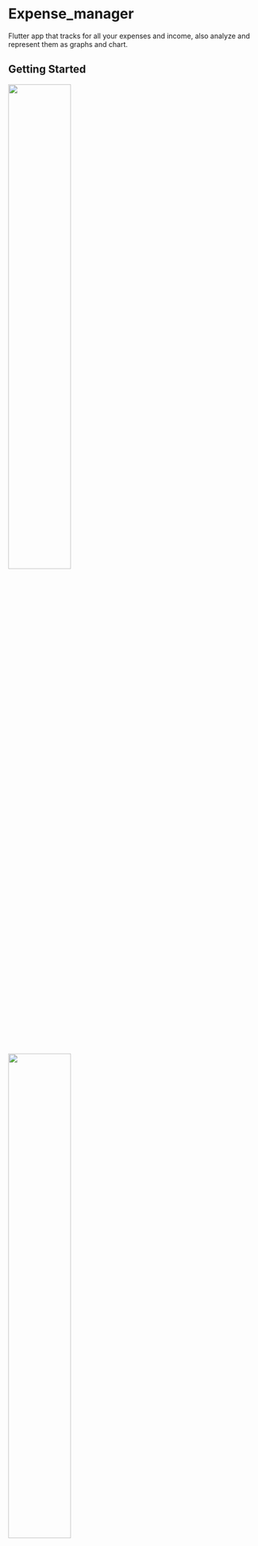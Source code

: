 # Expense_manager

Flutter app that tracks for all your expenses and income, also analyze and represent them as graphs and chart.

## Getting Started

<img hegiht ="50" width="50%"  src="https://github.com/Preetmungara/Expense_manager/blob/master/UI/GET-STARTED-1.png" />

<img hegiht ="50%" width="50%"  src="https://github.com/Preetmungara/Expense_manager/blob/master/UI/GET%20STARTED%202.png" />

<img hegiht ="50%" width="50%"  src="https://github.com/Preetmungara/Expense_manager/blob/master/UI/GET%20STARTED%203png.png" />

<img hegiht ="50%" width="50%"  src="https://github.com/Preetmungara/Expense_manager/blob/master/UI/GET%20STARTED%204.png" />

<img hegiht ="50%" width="50%"  src="https://github.com/Preetmungara/Expense_manager/blob/master/UI/DASHBOARD.png" />

<img hegiht ="50%" width="50%"  src="https://github.com/Preetmungara/Expense_manager/blob/master/UI/SETTING%201.png" />

<img hegiht ="50%" width="50%"  src="https://github.com/Preetmungara/Expense_manager/blob/master/UI/SETTING%202.png" />

<img hegiht ="50%" width="50%"  src="https://github.com/Preetmungara/Expense_manager/blob/master/UI/BUDGET.png" />

<img hegiht ="50%" width="50%"  src="https://github.com/Preetmungara/Expense_manager/blob/master/UI/ADD%20CATEGORY%202.png" />

<img hegiht ="50%" width="50%"  src="https://github.com/Preetmungara/Expense_manager/blob/master/UI/ADD%202.png" />

<img hegiht ="50%" width="50%"  src="https://github.com/Preetmungara/Expense_manager/blob/master/UI/ADD%204%20CROP.png" />

<img hegiht ="50%" width="50%"  src="https://github.com/Preetmungara/Expense_manager/blob/master/UI/VIEW%201.png" />

<img hegiht ="50%" width="50%"  src="https://github.com/Preetmungara/Expense_manager/blob/master/UI/DELETE_.png" />

<img hegiht ="50%" width="50%"  src="https://github.com/Preetmungara/Expense_manager/blob/master/UI/DELETE%202.png" />

<img hegiht ="50%" width="50%"  src="https://github.com/Preetmungara/Expense_manager/blob/master/UI/SEARCH.png" />

<img hegiht ="50%" width="50%"  src="https://github.com/Preetmungara/Expense_manager/blob/master/UI/OVERVIEW%201.png" />

<img hegiht ="50%" width="50%"  src="https://github.com/Preetmungara/Expense_manager/blob/master/UI/OVERVIEW%202.png" />

<img hegiht ="50%" width="50%"  src="https://github.com/Preetmungara/Expense_manager/blob/master/UI/FILTER%20AMOUNT.png" />

<img hegiht ="50%" width="50%"  src="https://github.com/Preetmungara/Expense_manager/blob/master/UI/FILTER%20DATE%201.png" />


</div>
